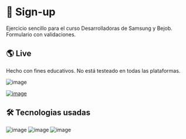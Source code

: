 # 📄 Sign-up
Ejercicio sencillo para el curso Desarrolladoras de Samsung y Bejob. Formulario con validaciones.

## 🌎 Live
Hecho con fines educativos. No está testeado en todas las plataformas. 

![image](https://user-images.githubusercontent.com/99412200/228345336-958ce37f-8206-4826-b057-880c4173a625.png)

[![image](https://user-images.githubusercontent.com/99412200/228344833-e03d318c-32aa-46f0-ae0b-45cc6b524f3d.png)](https://rachlys.github.io/sign-up/)

## 🛠️ Tecnologias usadas
![image](https://user-images.githubusercontent.com/99412200/228344077-38be0a07-7e2b-4103-a2b1-debedb109820.png)
![image](https://user-images.githubusercontent.com/99412200/228344116-4dc45555-3aa4-402c-befd-a05c1cf3f723.png)
![image](https://user-images.githubusercontent.com/99412200/228344157-a7e46af1-6417-4cde-946d-5c21f819c54c.png)

